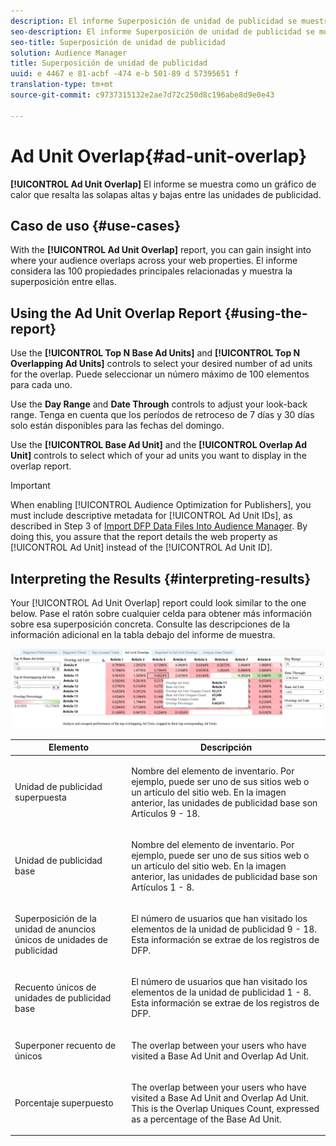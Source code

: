 ```yaml
---
description: El informe Superposición de unidad de publicidad se muestra como un gráfico de calor que resalta las solapas altas y bajas entre las unidades de publicidad.
seo-description: El informe Superposición de unidad de publicidad se muestra como un gráfico de calor que resalta las solapas altas y bajas entre las unidades de publicidad.
seo-title: Superposición de unidad de publicidad
solution: Audience Manager
title: Superposición de unidad de publicidad
uuid: e 4467 e 81-acbf -474 e-b 501-89 d 57395651 f
translation-type: tm+mt
source-git-commit: c9737315132e2ae7d72c250d8c196abe8d9e0e43

---
```



# Ad Unit Overlap{#ad-unit-overlap}

**[!UICONTROL Ad Unit Overlap]** El informe se muestra como un gráfico de calor que resalta las solapas altas y bajas entre las unidades de publicidad.

## Caso de uso {#use-cases}

With the **[!UICONTROL Ad Unit Overlap]** report, you can gain insight into where your audience overlaps across your web properties. El informe considera las 100 propiedades principales relacionadas y muestra la superposición entre ellas.

## Using the Ad Unit Overlap Report {#using-the-report}

Use the **[!UICONTROL Top N Base Ad Units]** and **[!UICONTROL Top N Overlapping Ad Units]** controls to select your desired number of ad units for the overlap. Puede seleccionar un número máximo de 100 elementos para cada uno.

Use the **Day Range** and **Date Through** controls to adjust your look-back range. Tenga en cuenta que los períodos de retroceso de 7 días y 30 días solo están disponibles para las fechas del domingo.

Use the **[!UICONTROL Base Ad Unit]** and the **[!UICONTROL Overlap Ad Unit]** controls to select which of your ad units you want to display in the overlap report.

>[!IMPORTANT]
>
>When enabling [!UICONTROL Audience Optimization for Publishers], you must include descriptive metadata for [!UICONTROL Ad Unit IDs], as described in Step 3 of [Import DFP Data Files Into Audience Manager](../../../reporting/audience-optimization-reports/aor-publishers/import-dfp.md). By doing this, you assure that the report details the web property as [!UICONTROL Ad Unit] instead of the [!UICONTROL Ad Unit ID].

## Interpreting the Results {#interpreting-results}

Your [!UICONTROL Ad Unit Overlap] report could look similar to the one below. Pase el ratón sobre cualquier celda para obtener más información sobre esa superposición concreta. Consulte las descripciones de la información adicional en la tabla debajo del informe de muestra.

![](assets/publisher_ad_unit_overlap.png)

<table id="table_22340F45B1B94D3796174CB30A60E212"> 
 <thead> 
  <tr> 
   <th colname="col1" class="entry"> Elemento </th> 
   <th colname="col2" class="entry"> Descripción </th> 
  </tr>
 </thead>
 <tbody> 
  <tr> 
   <td colname="col1"> <p><span class="wintitle"> Unidad de publicidad superpuesta</span> </p> </td> 
   <td colname="col2"> <p>Nombre del elemento de inventario. Por ejemplo, puede ser uno de sus sitios web o un artículo del sitio web. En la imagen anterior, las unidades de publicidad base son Artículos 9 - 18. </p> </td> 
  </tr> 
  <tr> 
   <td colname="col1"> <p><span class="wintitle"> Unidad de publicidad base</span> </p> </td> 
   <td colname="col2"> <p>Nombre del elemento de inventario. Por ejemplo, puede ser uno de sus sitios web o un artículo del sitio web. En la imagen anterior, las unidades de publicidad base son Artículos 1 - 8. </p> </td> 
  </tr> 
  <tr> 
   <td colname="col1"> <p><span class="wintitle"> Superposición de la unidad de anuncios únicos de unidades de publicidad</span> </p> </td> 
   <td colname="col2"> <p>El número de usuarios que han visitado los elementos de la unidad de publicidad 9 - 18. Esta información se extrae de los registros de DFP. </p> </td> 
  </tr> 
  <tr> 
   <td colname="col1"> <p><span class="wintitle"> Recuento únicos de unidades de publicidad base</span> </p> </td> 
   <td colname="col2"> <p>El número de usuarios que han visitado los elementos de la unidad de publicidad 1 - 8. Esta información se extrae de los registros de DFP. </p> </td> 
  </tr> 
  <tr> 
   <td colname="col1"> <p><span class="wintitle"> Superponer recuento de únicos</span> </p> </td> 
   <td colname="col2"> <p>The overlap between your users who have visited a <span class="wintitle"> Base Ad Unit</span> and <span class="wintitle"> Overlap Ad Unit</span>. </p> </td> 
  </tr> 
  <tr> 
   <td colname="col1"> <p><span class="wintitle"> Porcentaje superpuesto</span> </p> </td> 
   <td colname="col2"> <p>The overlap between your users who have visited a <span class="wintitle"> Base Ad Unit</span> and <span class="wintitle"> Overlap Ad Unit</span>. This is the <span class="wintitle"> Overlap Uniques Count</span>, expressed as a percentage of the <span class="wintitle"> Base Ad Unit</span>. </p> </td> 
  </tr> 
 </tbody> 
</table>
